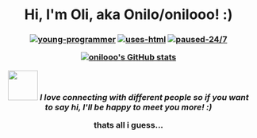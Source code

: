 <h1 align="center">Hi, I'm Oli, aka Onilo/onilooo! :)</h1>
<h3 align="center">
  
[![young-programmer](https://user-images.githubusercontent.com/115164058/196003705-cc472fae-f2c8-4651-b93e-9109f8ddeafa.svg)](https://onilooo.github.io/readme/badge/)
[![uses-html](https://user-images.githubusercontent.com/115164058/196003947-749c7fc3-d019-4252-b5c9-941585c3311a.svg)](https://onilooo.github.io/readme/badge/)
[![paused-24/7](https://user-images.githubusercontent.com/115164058/196032007-9d803b39-012c-4224-888b-179304135255.svg)](https://onilooo.github.io/readme/badge/)

[![onilooo's GitHub stats](https://github-readme-stats.vercel.app/api?username=onilooo&show_icons=true&title_color=5ac0a5&icon_color=79ff97&text_color=edf2f7&bg_color=151515)](https://github.com/anuraghazra/github-readme-stats)
  
  <img src="https://media.giphy.com/media/LnQjpWaON8nhr21vNW/giphy.gif" width="60"> <em><b>I love connecting with different people</b> so if you want to say <b>hi, I'll be happy to meet you more!</b> :)</em>

thats all i guess...
